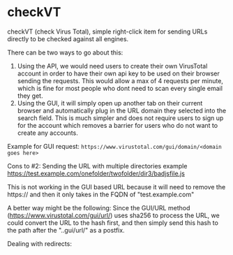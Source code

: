 # checkVT
checkVT (check Virus Total), simple right-click item for sending URLs directly to be checked against all engines.

There can be two ways to go about this:
1. Using the API, we would need users to create their own VirusTotal account in order to have their own api key to be used on their browser sending the requests. This would allow a max of 4 requests per minute, which is fine for most people who dont need to scan every single email they get.
2. Using the GUI, it will simply open up another tab on their current browser and automatically plug in the URL domain they selected into the search field. This is much simpler and does not require users to sign up for the account which removes a barrier for users who do not want to create any accounts.

Example for GUI request:
`https://www.virustotal.com/gui/domain/<domain goes here>`

Cons to #2:
Sending the URL with multiple directories example https://test.example.com/onefolder/twofolder/dir3/badjsfile.js

This is not working in the GUI based URL because it will need to remove the https:// and then it only takes in the FQDN of "test.example.com"

A better way might be the following:
Since the GUI/URL method (https://www.virustotal.com/gui/url/) uses sha256 to process the URL, we could convert the URL to the hash first, and then simply send this hash to the path after the "..gui/url/" as a postfix.

Dealing with redirects:

